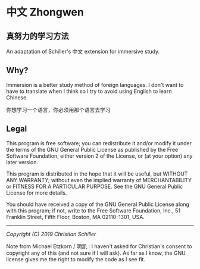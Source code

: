 # 中文 Zhongwen
## 真努力的学习方法

An adaptation of Schiller's 中文 extension for immersive study. 


## Why?
Immersion is a better study method of foreign languages. I don't want to have to 
translate when I think so I try to avoid using English to learn Chinese.

你想学习一个语言，你必须用那个语言去学习

## Legal
This program is free software; you can redistribute it and/or
modify it under the terms of the GNU General Public License
as published by the Free Software Foundation; either version 2
of the License, or (at your option) any later version.

This program is distributed in the hope that it will be useful,
but WITHOUT ANY WARRANTY; without even the implied warranty of
MERCHANTABILITY or FITNESS FOR A PARTICULAR PURPOSE.  See the
GNU General Public License for more details.

You should have received a copy of the GNU General Public License
along with this program; if not, write to the Free Software
Foundation, Inc., 51 Franklin Street, Fifth Floor, Boston, MA  02110-1301, USA.

---

*Copyright (C) 2019 Christian Schiller*

Note from Michael Etzkorn / 明凯 : 
I haven't asked for Christian's consent to copyright any of this (and not sure if I will ask). 
As far as I know, the GNU license gives me the right to modify the code as I see fit. 
